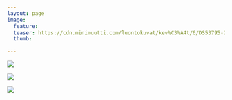 ```yaml
---
layout: page
image:
  feature:
  teaser: https://cdn.minimuutti.com/luontokuvat/kev%C3%A4t/6/DS53795-245px.jpg
  thumb:

---
```


![](https://cdn.minimuutti.com/luontokuvat/kev%C3%A4t/6/DS53787-800px.jpg)

![](https://cdn.minimuutti.com/luontokuvat/kev%C3%A4t/6/DS53805-800px.jpg)

![](https://cdn.minimuutti.com/luontokuvat/kev%C3%A4t/6/DS53807-800px.jpg)

